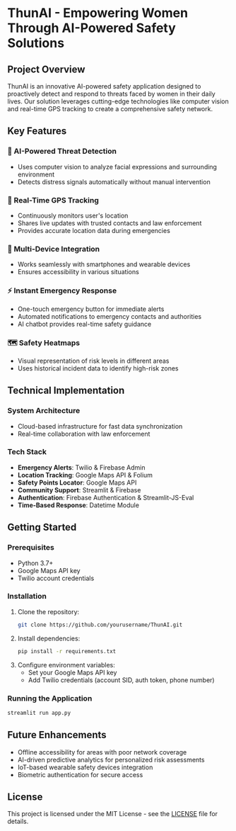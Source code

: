 # ThunAI - Empowering Women Through AI-Powered Safety Solutions

## Project Overview
ThunAI is an innovative AI-powered safety application designed to proactively detect and respond to threats faced by women in their daily lives. Our solution leverages cutting-edge technologies like computer vision and real-time GPS tracking to create a comprehensive safety network.

## Key Features

### 🚨 AI-Powered Threat Detection
- Uses computer vision to analyze facial expressions and surrounding environment
- Detects distress signals automatically without manual intervention

### 📍 Real-Time GPS Tracking
- Continuously monitors user's location
- Shares live updates with trusted contacts and law enforcement
- Provides accurate location data during emergencies

### 📱 Multi-Device Integration
- Works seamlessly with smartphones and wearable devices
- Ensures accessibility in various situations

### ⚡ Instant Emergency Response
- One-touch emergency button for immediate alerts
- Automated notifications to emergency contacts and authorities
- AI chatbot provides real-time safety guidance

### 🗺️ Safety Heatmaps
- Visual representation of risk levels in different areas
- Uses historical incident data to identify high-risk zones

## Technical Implementation

### System Architecture
- Cloud-based infrastructure for fast data synchronization
- Real-time collaboration with law enforcement

### Tech Stack
- **Emergency Alerts**: Twilio & Firebase Admin
- **Location Tracking**: Google Maps API & Folium
- **Safety Points Locator**: Google Maps API
- **Community Support**: Streamlit & Firebase
- **Authentication**: Firebase Authentication & Streamlit-JS-Eval
- **Time-Based Response**: Datetime Module

## Getting Started

### Prerequisites
- Python 3.7+
- Google Maps API key
- Twilio account credentials

### Installation
1. Clone the repository:
   ```bash
   git clone https://github.com/yourusername/ThunAI.git
   ```
2. Install dependencies:
   ```bash
   pip install -r requirements.txt
   ```
3. Configure environment variables:
   - Set your Google Maps API key
   - Add Twilio credentials (account SID, auth token, phone number)

### Running the Application
```bash
streamlit run app.py
```

## Future Enhancements
- Offline accessibility for areas with poor network coverage
- AI-driven predictive analytics for personalized risk assessments
- IoT-based wearable safety devices integration
- Biometric authentication for secure access


## License
This project is licensed under the MIT License - see the [LICENSE](LICENSE) file for details.
